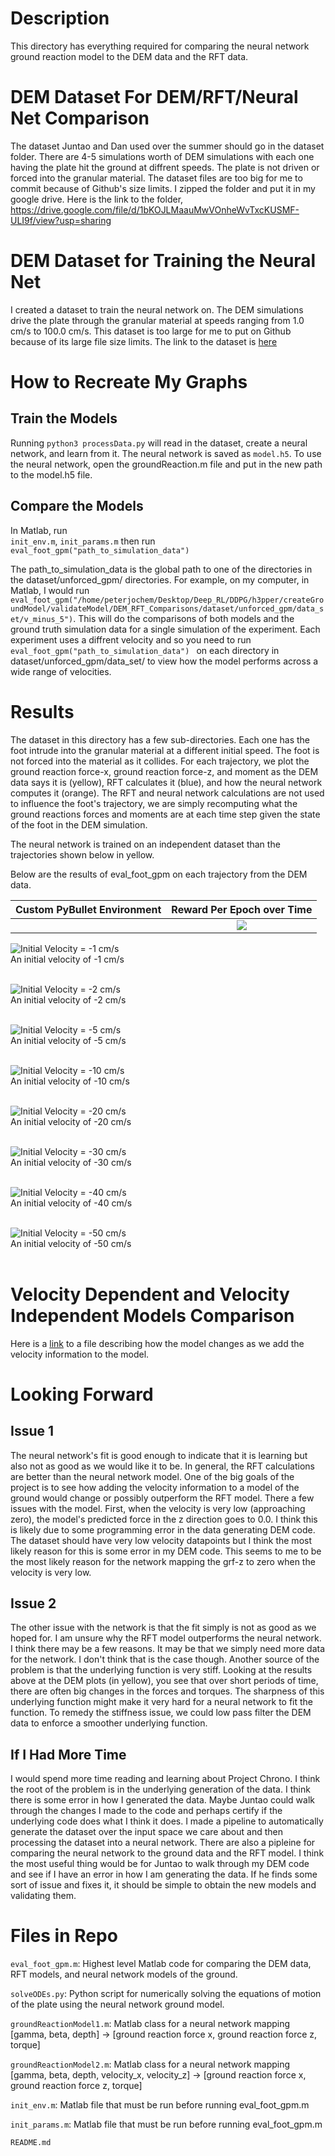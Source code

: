 # Description
This directory has everything required for comparing the neural network ground reaction model to the DEM data and the RFT data.  

# DEM Dataset For DEM/RFT/Neural Net Comparison
The dataset Juntao and Dan used over the summer should go in the dataset folder. There are 4-5 simulations worth of DEM simulations with each one having the plate hit the ground at diffrent speeds. The plate is not driven or forced into the granular material. The dataset files are too big for me to commit because of Github's size limits. I zipped the folder and put it in my google drive. Here is the link to the folder, https://drive.google.com/file/d/1bKOJLMaauMwVOnheWvTxcKUSMF-ULI9f/view?usp=sharing  

# DEM Dataset for Training the Neural Net 
I created a dataset to train the neural network on. The DEM simulations drive the plate through the granular material at speeds ranging from 1.0 cm/s to 100.0 cm/s. This dataset is too large for me to put on Github because of its large file size limits. The link to the dataset is [here](https://drive.google.com/file/d/1GkRHntBAKGFLWmFBmqRF3KvPMmSSSJs4/view?usp=sharing)  

# How to Recreate My Graphs
## Train the Models
Running ```python3 processData.py``` will read in the dataset, create a neural network, and learn from it. The neural network is saved as ```model.h5```. To use the neural network, open the groundReaction.m file and put in the new path to the model.h5 file.      

## Compare the Models
In Matlab, run <br /> 
```init_env.m```, ```init_params.m``` then run ```eval_foot_gpm("path_to_simulation_data")``` <br />

The path_to_simulation_data is the global path to one of the directories in the dataset/unforced_gpm/ directories. For example, on my computer, in Matlab, I would run ```eval_foot_gpm("/home/peterjochem/Desktop/Deep_RL/DDPG/h3pper/createGroundModel/validateModel/DEM_RFT_Comparisons/dataset/unforced_gpm/data_set/v_minus_5")```. This will do the comparisons of both models and the ground truth simulation data for a single simulation of the experiment. Each experiment uses a diffrent velocity and so you need to run ```eval_foot_gpm("path_to_simulation_data") ``` on each directory in dataset/unforced_gpm/data_set/ to view how the model performs across a wide range of velocities. 

# Results
The dataset in this directory has a few sub-directories. Each one has the foot intrude into the granular material at a different initial speed. The foot is not forced into the material as it collides. For each trajectory, we plot the ground reaction force-x, ground reaction force-z, and moment as the DEM data says it is (yellow), RFT calculates it (blue), and how the neural network computes it (orange). The RFT and neural network calculations are not used to influence the foot's trajectory, we are simply recomputing what the ground reactions forces and moments are at each time step given the state of the foot in the DEM simulation. <br />     

The neural network is trained on an independent dataset than the trajectories shown below in yellow. 

Below are the results of eval_foot_gpm on each trajectory from the DEM data.  

Custom PyBullet Environment             |  Reward Per Epoch over Time
:-------------------------:|:-------------------------:
[](media/vel_1_no_velocity.png)  | ![](media/vel_1.png)



![Initial Velocity = -1 cm/s](media/vel_1.png) <br />
An initial velocity of -1 cm/s <br /> <br />

![Initial Velocity = -2 cm/s](media/vel_2.png) <br />
An initial velocity of -2 cm/s <br /> <br />

![Initial Velocity = -5 cm/s](media/vel_5.png) <br />
An initial velocity of -5 cm/s <br /> <br />

![Initial Velocity = -10 cm/s](media/vel_10.png) <br />
An initial velocity of -10 cm/s <br /> <br />

![Initial Velocity = -20 cm/s](media/vel_20.png) <br />
An initial velocity of -20 cm/s <br /> <br />

![Initial Velocity = -30 cm/s](media/vel_30.png) <br />
An initial velocity of -30 cm/s <br /> <br />

![Initial Velocity = -40 cm/s](media/vel_40.png) <br />
An initial velocity of -40 cm/s <br /> <br />

![Initial Velocity = -50 cm/s](media/vel_50.png) <br />
An initial velocity of -50 cm/s <br /> <br />

# Velocity Dependent and Velocity Independent Models Comparison
Here is a [link](https://docs.google.com/presentation/d/1DHWpM0n6vbsa15mpyDhM3D7Tkq2NO_eBFXnaVTsLfIo/edit?usp=sharing) to a file describing how the model changes as we add the velocity information to the model. 

# Looking Forward 
## Issue 1
The neural network's fit is good enough to indicate that it is learning but also not as good as we would like it to be. In general, the RFT calculations are better than the neural network model. One of the big goals of the project is to see how adding the velocity information to a model of the ground would change or possibly outperform the RFT model. There a few issues with the model. First, when the velocity is very low (approaching zero), the model's predicted force in the z direction goes to 0.0. I think this is likely due to some programming error in the data generating DEM code. The dataset should have very low velocity datapoints but I think the most likely reason for this is some error in my DEM code. This seems to me to be the most likely reason for the network mapping the grf-z to zero when the velocity is very low.        

## Issue 2
The other issue with the network is that the fit simply is not as good as we hoped for. I am unsure why the RFT model outperforms the neural network. I think there may be a few reasons. It may be that we simply need more data for the network. I don't think that is the case though. Another source of the problem is that the underlying function is very stiff. Looking at the results above at the DEM plots (in yellow), you see that over short periods of time, there are often big changes in the forces and torques. The sharpness of this underlying function might make it very hard for a neural network to fit the function. To remedy the stiffness issue, we could low pass filter the DEM data to enforce a smoother underlying function.   

## If I Had More Time
I would spend more time reading and learning about Project Chrono. I think the root of the problem is in the underlying generation of the data. I think there is some error in how I generated the data. Maybe Juntao could walk through the changes I made to the code and perhaps certify if the underlying code does what I think it does. I made a pipeline to automatically generate the dataset over the input space we care about and then processing the dataset into a neural network. There are also a pipleine for comparing the neural network to the ground data and the RFT model. I think the most useful thing would be for Juntao to walk through my DEM code and see if I have an error in how I am generating the data. If he finds some sort of issue and fixes it, it should be simple to obtain the new models and validating them. 

# Files in Repo 
```eval_foot_gpm.m```: Highest level Matlab code for comparing the DEM data, RFT models, and neural network models of the ground. <br />   

```solveODEs.py```: Python script for numerically solving the equations of motion of the plate using the neural network ground model. <br />

```groundReactionModel1.m```: Matlab class for a neural network mapping [gamma, beta, depth] -> [ground reaction force x, ground reaction force z, torque] <br />

```groundReactionModel2.m```: Matlab class for a neural network mapping [gamma, beta, depth, velocity_x, velocity_z] -> [ground reaction force x, ground reaction force z, torque] <br /> 

```init_env.m```: Matlab file that must be run before running eval_foot_gpm.m <br />

```init_params.m```: Matlab file that must be run before running eval_foot_gpm.m <br />

```README.md```

     
